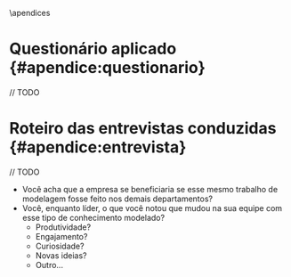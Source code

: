 \apendices

# Questionário aplicado {#apendice:questionario}

// TODO

# Roteiro das entrevistas conduzidas {#apendice:entrevista}

// TODO

- Você acha que a empresa se beneficiaria se esse mesmo trabalho de modelagem fosse feito nos demais departamentos?
- Você, enquanto líder, o que você notou que mudou na sua equipe com esse tipo de conhecimento modelado?
    - Produtividade?
    - Engajamento?
    - Curiosidade?
    - Novas ideias?
    - Outro...
